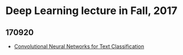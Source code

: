 # Deep Learning lecture in Fall, 2017

## 170920
* [Convolutional Neural Networks for Text Classification](https://www.youtube.com/watch?v=bnmAsFBl4E4&feature=youtu.be#t=1h08m08s)
